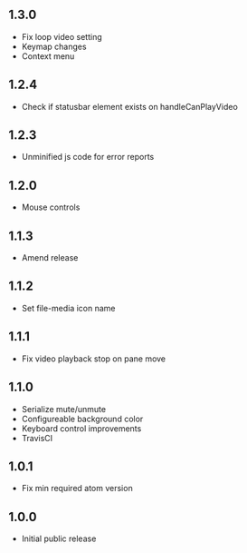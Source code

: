 
## 1.3.0
- Fix loop video setting
- Keymap changes
- Context menu

## 1.2.4
- Check if statusbar element exists on handleCanPlayVideo

## 1.2.3
- Unminified js code for error reports

## 1.2.0
- Mouse controls

## 1.1.3
- Amend release

## 1.1.2
- Set file-media icon name

## 1.1.1
- Fix video playback stop on pane move

## 1.1.0
- Serialize mute/unmute
- Configureable background color
- Keyboard control improvements
- TravisCI

## 1.0.1
- Fix min required atom version

## 1.0.0
- Initial public release

